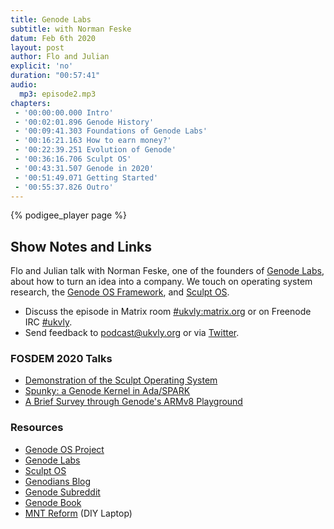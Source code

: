 ```yaml
---
title: Genode Labs
subtitle: with Norman Feske
datum: Feb 6th 2020
layout: post
author: Flo and Julian
explicit: 'no'
duration: "00:57:41"
audio:
  mp3: episode2.mp3
chapters:
 - '00:00:00.000 Intro'
 - '00:02:01.896 Genode History'
 - '00:09:41.303 Foundations of Genode Labs'
 - '00:16:21.163 How to earn money?'
 - '00:22:39.251 Evolution of Genode'
 - '00:36:16.706 Sculpt OS'
 - '00:43:31.507 Genode in 2020'
 - '00:51:49.071 Getting Started'
 - '00:55:37.826 Outro'
---
```


{% podigee_player page %}

## Show Notes and Links

Flo and Julian talk with Norman Feske, one of the founders of [Genode
Labs](https://www.genode-labs.com/), about how to turn an idea into a
company. We touch on operating system research, the [Genode OS
Framework](https://genode.org/), and [Sculpt
OS](https://genode.org/download/sculpt).

  * Discuss the episode in Matrix room [#ukvly:matrix.org](https://riot.im/app/#/room/#ukvly:matrix.org) or on Freenode IRC [#ukvly](https://webchat.freenode.net/).
  * Send feedback to [podcast@ukvly.org](podcast@ukvly.org) or via [Twitter](https://twitter.com/ukvly).

### FOSDEM 2020 Talks

* [Demonstration of the Sculpt Operating System](https://fosdem.org/2020/schedule/event/uk_sculpt/)
* [Spunky: a Genode Kernel in Ada/SPARK](https://fosdem.org/2020/schedule/event/ada_spunky/)
* [A Brief Survey through Genode's ARMv8 Playground](https://fosdem.org/2020/schedule/event/uk_genode_armv8/)

### Resources

* [Genode OS Project](https://genode.org)
* [Genode Labs](https://genode-labs.com)
* [Sculpt OS](https://genode.org/download/sculpt)
* [Genodians Blog](https://genodians.org)
* [Genode Subreddit](https://www.reddit.com/r/genode/)
* [Genode Book](https://genode.org/documentation/genode-foundations/19.05/index.html)
* [MNT Reform](https://www.crowdsupply.com/mnt/reform) (DIY Laptop)

